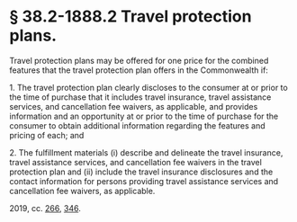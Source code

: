 # § 38.2-1888.2 Travel protection plans.

<p>Travel protection plans may be offered for one price for the combined features that the travel protection plan offers in the Commonwealth if:</p><p>1. The travel protection plan clearly discloses to the consumer at or prior to the time of purchase that it includes travel insurance, travel assistance services, and cancellation fee waivers, as applicable, and provides information and an opportunity at or prior to the time of purchase for the consumer to obtain additional information regarding the features and pricing of each; and</p><p>2. The fulfillment materials (i) describe and delineate the travel insurance, travel assistance services, and cancellation fee waivers in the travel protection plan and (ii) include the travel insurance disclosures and the contact information for persons providing travel assistance services and cancellation fee waivers, as applicable.</p><p>2019, cc. <a href='http://lis.virginia.gov/cgi-bin/legp604.exe?191+ful+CHAP0266'>266</a>, <a href='http://lis.virginia.gov/cgi-bin/legp604.exe?191+ful+CHAP0346'>346</a>.</p>